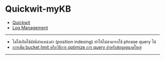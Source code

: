 # Quickwit-myKB

- [Quickwit](https://quickwit.io/)
- [Log Management](https://quickwit.io/docs/log-management/overview)

---
- ไม่ได้เปิดใช้ดัชนีตำแหน่งคำ (position indexing) ทำให้ไม่สามารถใช้ phrase query ได้
- [การเพิ่ม bucket limit หรือวิธีการ optimize การ query สำหรับข้อมูลขนาดใหญ่](./bucket%20limit.md)

---